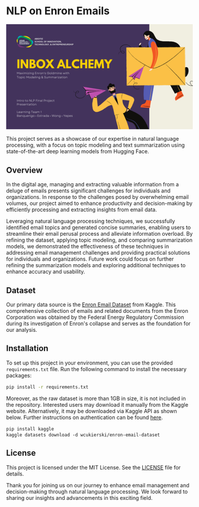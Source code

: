 # NLP on Enron Emails

![Title](header.png)

This project serves as a showcase of our expertise in natural language processing, with a focus on topic modeling and text summarization using state-of-the-art deep learning models from Hugging Face.

## Overview

In the digital age, managing and extracting valuable information from a deluge of emails presents significant challenges for individuals and organizations. In response to the challenges posed by overwhelming email volumes, our project aimed to enhance productivity and decision-making by efficiently processing and extracting insights from email data.

Leveraging natural language processing techniques, we successfully identified email topics and generated concise summaries, enabling users to streamline their email perusal process and alleviate information overload. By refining the dataset, applying topic modeling, and comparing summarization models, we demonstrated the effectiveness of these techniques in addressing email management challenges and providing practical solutions for individuals and organizations. Future work could focus on further refining the summarization models and exploring additional techniques to enhance accuracy and usability.

## Dataset

Our primary data source is the [Enron Email Dataset](https://www.kaggle.com/datasets/wcukierski/enron-email-dataset) from Kaggle. This comprehensive collection of emails and related documents from the Enron Corporation was obtained by the Federal Energy Regulatory Commission during its investigation of Enron's collapse and serves as the foundation for our analysis.

## Installation

To set up this project in your environment, you can use the provided `requirements.txt` file. Run the following command to install the necessary packages:

```bash
pip install -r requirements.txt
```

Moreover, as the raw dataset is more than 1GB in size, it is not included in the repository. Interested users may download it manually from the Kaggle website. Alternatively, it may be downloaded via Kaggle API as shown below. Further instructions on authentication can be found [here](https://www.kaggle.com/docs/api).

```
pip install kaggle
kaggle datasets download -d wcukierski/enron-email-dataset
```

## License
This project is licensed under the MIT License. See the [LICENSE](LICENSE) file for details.

Thank you for joining us on our journey to enhance email management and decision-making through natural language processing. We look forward to sharing our insights and advancements in this exciting field.